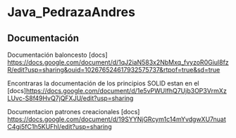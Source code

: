 # Java_PedrazaAndres

## Documentación

Documentación baloncesto [docs]
https://docs.google.com/document/d/1qJ2iaN583x2NbMxq_fvyzoR0Giul8fzR/edit?usp=sharing&ouid=102676524617932575737&rtpof=true&sd=true



Encontraras la documentación de los principios SOLID estan en el [docs]https://docs.google.com/document/d/1e5vPWUIfhQ7Ujb3OP3VrmXzLUvc-S8f49HvQ7jQFXJU/edit?usp=sharing


Documentacion patrones creacionales [docs]
https://docs.google.com/document/d/19SYYNjGRcym1c14mYvdgwXU7nuatC4gi5fC1h5KUFhI/edit?usp=sharing

